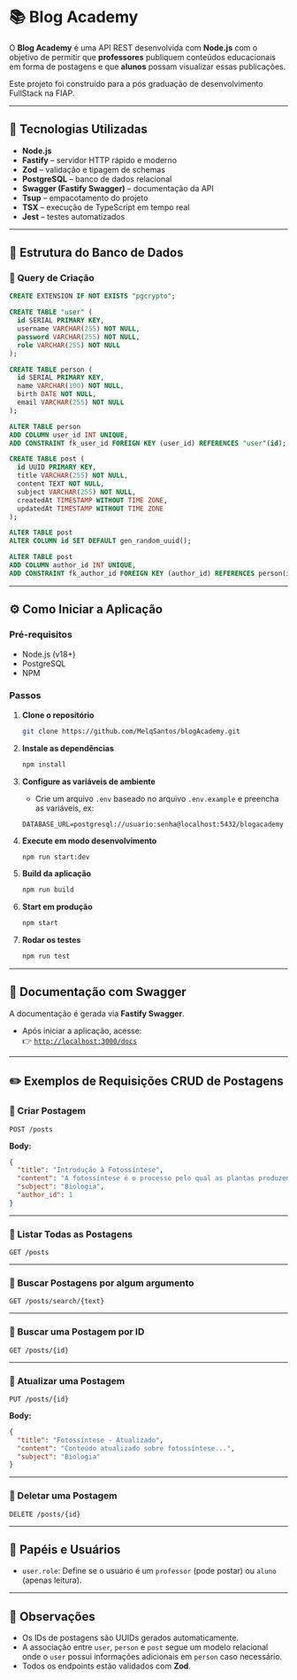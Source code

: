 # 📚 Blog Academy

O **Blog Academy** é uma API REST desenvolvida com **Node.js** com o objetivo de permitir que **professores** publiquem conteúdos educacionais em forma de postagens e que **alunos** possam visualizar essas publicações.

Este projeto foi construído para a pós graduação de desenvolvimento FullStack na FIAP.

---

## 🚀 Tecnologias Utilizadas

- **Node.js**
- **Fastify** – servidor HTTP rápido e moderno
- **Zod** – validação e tipagem de schemas
- **PostgreSQL** – banco de dados relacional
- **Swagger (Fastify Swagger)** – documentação da API
- **Tsup** – empacotamento do projeto
- **TSX** – execução de TypeScript em tempo real
- **Jest** – testes automatizados

---

## 🧱 Estrutura do Banco de Dados

### 🔧 Query de Criação

```sql
CREATE EXTENSION IF NOT EXISTS "pgcrypto";

CREATE TABLE "user" (
  id SERIAL PRIMARY KEY,
  username VARCHAR(255) NOT NULL,
  password VARCHAR(255) NOT NULL,
  role VARCHAR(255) NOT NULL
);

CREATE TABLE person (
  id SERIAL PRIMARY KEY,
  name VARCHAR(100) NOT NULL,
  birth DATE NOT NULL,
  email VARCHAR(255) NOT NULL
);

ALTER TABLE person 
ADD COLUMN user_id INT UNIQUE,
ADD CONSTRAINT fk_user_id FOREIGN KEY (user_id) REFERENCES "user"(id);

CREATE TABLE post (
  id UUID PRIMARY KEY,
  title VARCHAR(255) NOT NULL,
  content TEXT NOT NULL,
  subject VARCHAR(255) NOT NULL,
  createdAt TIMESTAMP WITHOUT TIME ZONE,
  updatedAt TIMESTAMP WITHOUT TIME ZONE
);

ALTER TABLE post 
ALTER COLUMN id SET DEFAULT gen_random_uuid();

ALTER TABLE post 
ADD COLUMN author_id INT UNIQUE,
ADD CONSTRAINT fk_author_id FOREIGN KEY (author_id) REFERENCES person(id);
```

---

## ⚙️ Como Iniciar a Aplicação

### Pré-requisitos

- Node.js (v18+)
- PostgreSQL
- NPM

### Passos

1. **Clone o repositório**
   ```bash
   git clone https://github.com/MelqSantos/blogAcademy.git
   ```

2. **Instale as dependências**
   ```bash
   npm install
   ```

3. **Configure as variáveis de ambiente**
   - Crie um arquivo `.env` baseado no arquivo `.env.example` e preencha as variáveis, ex:
   ```env
   DATABASE_URL=postgresql://usuario:senha@localhost:5432/blogacademy
   ```

4. **Execute em modo desenvolvimento**
   ```bash
   npm run start:dev
   ```

5. **Build da aplicação**
   ```bash
   npm run build
   ```

6. **Start em produção**
   ```bash
   npm start
   ```

7. **Rodar os testes**
   ```bash
   npm run test
   ```

---

## 📄 Documentação com Swagger

A documentação é gerada via **Fastify Swagger**.

- Após iniciar a aplicação, acesse:  
  👉 [`http://localhost:3000/docs`](http://localhost:3000/docs)

---

## ✏️ Exemplos de Requisições CRUD de Postagens

### 🔹 Criar Postagem

```http
POST /posts
```

**Body:**
```json
{
  "title": "Introdução à Fotossíntese",
  "content": "A fotossíntese é o processo pelo qual as plantas produzem energia...",
  "subject": "Biologia",
  "author_id": 1
}
```

---

### 🔹 Listar Todas as Postagens

```http
GET /posts
```

---

### 🔹 Buscar Postagens por algum argumento 

```http
GET /posts/search/{text}
```

---

### 🔹 Buscar uma Postagem por ID

```http
GET /posts/{id}
```

---

### 🔹 Atualizar uma Postagem

```http
PUT /posts/{id}
```

**Body:**
```json
{
  "title": "Fotossíntese - Atualizado",
  "content": "Conteúdo atualizado sobre fotossíntese...",
  "subject": "Biologia"
}
```

---

### 🔹 Deletar uma Postagem

```http
DELETE /posts/{id}
```

---

## 🧠 Papéis e Usuários

- `user.role`: Define se o usuário é um `professor` (pode postar) ou `aluno` (apenas leitura).

---

## 📌 Observações

- Os IDs de postagens são UUIDs gerados automaticamente.
- A associação entre `user`, `person` e `post` segue um modelo relacional onde o `user` possui informações adicionais em `person` caso necessário.
- Todos os endpoints estão validados com **Zod**.
